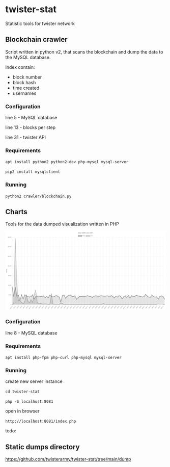 # twister-stat  ⠀
Statistic tools for twister network  ⠀

## Blockchain crawler  ⠀

Script written in python v2, that scans the blockchain and dump the data to the MySQL database.  ⠀

Index contain:  ⠀

- block number  ⠀
- block hash  ⠀
- time created  ⠀
- usernames  ⠀

### Configuration  ⠀

line 5 - MySQL database  ⠀

line 13 - blocks per step  ⠀

line 31 - twister API  ⠀

### Requirements  ⠀

`apt install python2 python2-dev php-mysql mysql-server`  ⠀

`pip2 install mysqlclient`  ⠀

###  Running  ⠀

`python2 crawler/blockchain.py`  ⠀

## Charts  ⠀

Tools for the data dumped visualization written in PHP  ⠀

![demo](https://raw.githubusercontent.com/twisterarmy/twister-stat/main/media/demo.png)

### Configuration  ⠀

line 8 - MySQL database  ⠀

### Requirements  ⠀

`apt install php-fpm php-curl php-mysql mysql-server`  ⠀

### Running  ⠀

create new server instance  ⠀

`cd twister-stat`  ⠀

`php -S localhost:8081`  ⠀

open in browser  ⠀

`http://localhost:8081/index.php`  ⠀

todo:  ⠀

## Static dumps directory  ⠀

https://github.com/twisterarmy/twister-stat/tree/main/dump